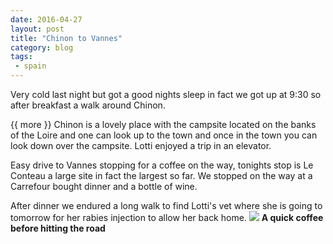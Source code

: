 ```yaml
---
date: 2016-04-27
layout: post
title: "Chinon to Vannes"
category: blog
tags:
 - spain 
---
```


<!--start excerpt-->

Very cold last night but got a good nights sleep in fact we got up at 9:30 so after breakfast a walk around Chinon.

{{ more }}
Chinon is a lovely place with the campsite located on the banks of the Loire and one can look up to the town and once in the town you can look down over the campsite. Lotti enjoyed a trip in an elevator.

Easy drive to Vannes stopping for a coffee on the way, tonights stop is Le Conteau a large site in fact the largest so far. We stopped on the way at a Carrefour bought dinner and a bottle of wine.

After dinner we endured a long walk to find Lotti's vet where she is going to tomorrow for her rabies injection to allow her back home.
![](/images/2016/2016-04-27-chinon-to-vannes.jpg)
**A quick coffee before hitting the road**
